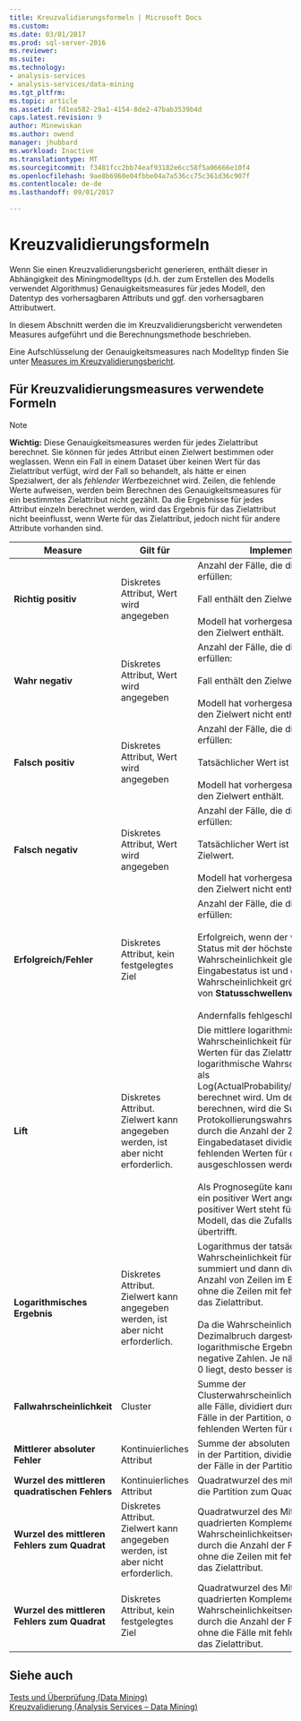 ```yaml
---
title: Kreuzvalidierungsformeln | Microsoft Docs
ms.custom: 
ms.date: 03/01/2017
ms.prod: sql-server-2016
ms.reviewer: 
ms.suite: 
ms.technology:
- analysis-services
- analysis-services/data-mining
ms.tgt_pltfrm: 
ms.topic: article
ms.assetid: fd1ea582-29a1-4154-8de2-47bab3539b4d
caps.latest.revision: 9
author: Minewiskan
ms.author: owend
manager: jhubbard
ms.workload: Inactive
ms.translationtype: MT
ms.sourcegitcommit: f3481fcc2bb74eaf93182e6cc58f5a06666e10f4
ms.openlocfilehash: 9ae8b6960e04fbbe04a7a536cc75c361d36c907f
ms.contentlocale: de-de
ms.lasthandoff: 09/01/2017

---
```

# <a name="cross-validation-formulas"></a>Kreuzvalidierungsformeln
  Wenn Sie einen Kreuzvalidierungsbericht generieren, enthält dieser in Abhängigkeit des Miningmodelltyps (d.h. der zum Erstellen des Modells verwendet Algorithmus) Genauigkeitsmeasures für jedes Modell, den Datentyp des vorhersagbaren Attributs und ggf. den vorhersagbaren Attributwert.  
  
 In diesem Abschnitt werden die im Kreuzvalidierungsbericht verwendeten Measures aufgeführt und die Berechnungsmethode beschrieben.  
  
 Eine Aufschlüsselung der Genauigkeitsmeasures nach Modelltyp finden Sie unter [Measures im Kreuzvalidierungsbericht](../../analysis-services/data-mining/measures-in-the-cross-validation-report.md).  
  
## <a name="formulas-used-for-cross-validation-measures"></a>Für Kreuzvalidierungsmeasures verwendete Formeln  
  
> [!NOTE]  
>  **Wichtig:** Diese Genauigkeitsmeasures werden für jedes Zielattribut berechnet. Sie können für jedes Attribut einen Zielwert bestimmen oder weglassen. Wenn ein Fall in einem Dataset über keinen Wert für das Zielattribut verfügt, wird der Fall so behandelt, als hätte er einen Spezialwert, der als *fehlender Wert*bezeichnet wird. Zeilen, die fehlende Werte aufweisen, werden beim Berechnen des Genauigkeitsmeasures für ein bestimmtes Zielattribut nicht gezählt. Da die Ergebnisse für jedes Attribut einzeln berechnet werden, wird das Ergebnis für das Zielattribut nicht beeinflusst, wenn Werte für das Zielattribut, jedoch nicht für andere Attribute vorhanden sind.  
  
|Measure|Gilt für|Implementierung|  
|-------------|----------------|--------------------|  
|**Richtig positiv**|Diskretes Attribut, Wert wird angegeben|Anzahl der Fälle, die diese Bedingungen erfüllen:<br /><br /> Fall enthält den Zielwert.<br /><br /> Modell hat vorhergesagt, dass der Fall den Zielwert enthält.|  
|**Wahr negativ**|Diskretes Attribut, Wert wird angegeben|Anzahl der Fälle, die diese Bedingungen erfüllen:<br /><br /> Fall enthält den Zielwert nicht.<br /><br /> Modell hat vorhergesagt, dass der Fall den Zielwert nicht enthält.|  
|**Falsch positiv**|Diskretes Attribut, Wert wird angegeben|Anzahl der Fälle, die diese Bedingungen erfüllen:<br /><br /> Tatsächlicher Wert ist gleich dem Zielwert.<br /><br /> Modell hat vorhergesagt, dass der Fall den Zielwert enthält.|  
|**Falsch negativ**|Diskretes Attribut, Wert wird angegeben|Anzahl der Fälle, die diese Bedingungen erfüllen:<br /><br /> Tatsächlicher Wert ist ungleich dem Zielwert.<br /><br /> Modell hat vorhergesagt, dass der Fall den Zielwert nicht enthält.|  
|**Erfolgreich/Fehler**|Diskretes Attribut, kein festgelegtes Ziel|Anzahl der Fälle, die diese Bedingungen erfüllen:<br /><br /> Erfolgreich, wenn der vorhergesagte Status mit der höchsten Wahrscheinlichkeit gleich dem Eingabestatus ist und die Wahrscheinlichkeit größer als der Wert von **Statusschwellenwert**ist.<br /><br /> Andernfalls fehlgeschlagen.|  
|**Lift**|Diskretes Attribut. Zielwert kann angegeben werden, ist aber nicht erforderlich.|Die mittlere logarithmische Wahrscheinlichkeit für alle Zeilen mit Werten für das Zielattribut, wobei die logarithmische Wahrscheinlichkeit pro Fall als Log(ActualProbability/MarginalProbability) berechnet wird. Um den Mittelwert zu berechnen, wird die Summe der Protokollierungswahrscheinlichkeitswerte durch die Anzahl der Zeilen im Eingabedataset dividiert, wobei Zeilen mit fehlenden Werten für das Zielattribut ausgeschlossen werden.<br /><br /> Als Prognosegüte kann ein negativer oder ein positiver Wert angegeben werden. Ein positiver Wert steht für ein effektives Modell, das die Zufallsvorhersage übertrifft.|  
|**Logarithmisches Ergebnis**|Diskretes Attribut. Zielwert kann angegeben werden, ist aber nicht erforderlich.|Logarithmus der tatsächlichen Wahrscheinlichkeit für jeden Fall, summiert und dann dividiert durch die Anzahl von Zeilen im Eingabedataset, ohne die Zeilen mit fehlenden Werten für das Zielattribut.<br /><br /> Da die Wahrscheinlichkeit als Dezimalbruch dargestellt wird, sind logarithmische Ergebnisse immer negative Zahlen. Je näher das Ergebnis an 0 liegt, desto besser ist es.|  
|**Fallwahrscheinlichkeit**|Cluster|Summe der Clusterwahrscheinlichkeitsergebnisse für alle Fälle, dividiert durch die Anzahl der Fälle in der Partition, ohne die Zeilen mit fehlenden Werten für das Zielattribut.|  
|**Mittlerer absoluter Fehler**|Kontinuierliches Attribut|Summe der absoluten Fehler für alle Fälle in der Partition, dividiert durch die Anzahl der Fälle in der Partition.|  
|**Wurzel des mittleren quadratischen Fehlers**|Kontinuierliches Attribut|Quadratwurzel des mittleren Fehlers für die Partition zum Quadrat.|  
|**Wurzel des mittleren Fehlers zum Quadrat**|Diskretes Attribut. Zielwert kann angegeben werden, ist aber nicht erforderlich.|Quadratwurzel des Mittelwerts der quadrierten Komplemente des Wahrscheinlichkeitsergebnisses, dividiert durch die Anzahl der Fälle in der Partition, ohne die Zeilen mit fehlenden Werten für das Zielattribut.|  
|**Wurzel des mittleren Fehlers zum Quadrat**|Diskretes Attribut, kein festgelegtes Ziel|Quadratwurzel des Mittelwerts der quadrierten Komplemente des Wahrscheinlichkeitsergebnisses, dividiert durch die Anzahl der Fälle in der Partition, ohne die Fälle mit fehlenden Werten für das Zielattribut.|  
  
## <a name="see-also"></a>Siehe auch  
 [Tests und Überprüfung &#40;Data Mining&#41;](../../analysis-services/data-mining/testing-and-validation-data-mining.md)   
 [Kreuzvalidierung &#40;Analysis Services – Data Mining&#41;](../../analysis-services/data-mining/cross-validation-analysis-services-data-mining.md)  
  
  

